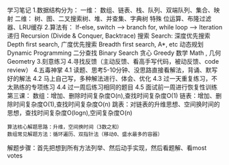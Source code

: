 学习笔记
1.数据结构分为：
一维：
数组、链表、栈、队列、双端队列、集合、映射
二维：
树、图、二叉搜索树、堆、并查集、字典树
特殊
位运算、布隆过滤器、LRU缓存
2.算法有：
	If-else, switch —> branch
	for, while loop —> Iteration
	递归 Recursion (Divide & Conquer, Backtrace)
	搜索 Search: 深度优先搜索 Depth first search, 广度优先搜索 Breadth first search, A*, etc
	动态规划 Dynamic Programming
	二分查找 Binary Search
     贪心 Greedy
数学 Math , 几何 Geometry
3.刻意练习
4.寻找反馈（主动反馈、看高手写代码，被动反馈、code review）
4.五毒神掌
  4.1 读题、思考5-10分钟、没思路直接看解法，背诵、默写好的解法
  4.2 马上自己写，多种解法进行、体会、优化
  4.3 过一天重复练习，不太熟练的专项练习
  4.4 过一周后练习相同的题目
  4.5 面试前一周进行恢复性训练
第三课：
	数组：增加、删除时间复杂度O(n),查找时间复杂度O(1)
	链表：增加、删除时间复杂度O(1),查找时间复杂度O(n)
	跳表：对链表的升维思想、空间换时间的思想，查找时间复杂度O(logn),空间复杂度O(n)

	算法核心解题思路：升维，空间换时间（3数之和）
	数组常见解题方法：循环遍历、双指针法（移动0、盛水最多的容器）

解题步骤：首先把想到所有方法列举、然后动手实现，然后看题解、看most votes